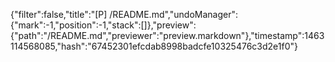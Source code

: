 {"filter":false,"title":"[P] /README.md","undoManager":{"mark":-1,"position":-1,"stack":[]},"preview":{"path":"/README.md","previewer":"preview.markdown"},"timestamp":1463114568085,"hash":"67452301efcdab8998badcfe10325476c3d2e1f0"}